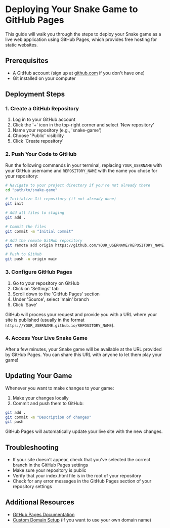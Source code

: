 # Deploying Your Snake Game to GitHub Pages

This guide will walk you through the steps to deploy your Snake game as a live web application using GitHub Pages, which provides free hosting for static websites.

## Prerequisites

- A GitHub account (sign up at [github.com](https://github.com) if you don't have one)
- Git installed on your computer

## Deployment Steps

### 1. Create a GitHub Repository

1. Log in to your GitHub account
2. Click the '+' icon in the top-right corner and select 'New repository'
3. Name your repository (e.g., 'snake-game')
4. Choose 'Public' visibility
5. Click 'Create repository'

### 2. Push Your Code to GitHub

Run the following commands in your terminal, replacing `YOUR_USERNAME` with your GitHub username and `REPOSITORY_NAME` with the name you chose for your repository:

```bash
# Navigate to your project directory if you're not already there
cd "path/to/snake-game"

# Initialize Git repository (if not already done)
git init

# Add all files to staging
git add .

# Commit the files
git commit -m "Initial commit"

# Add the remote GitHub repository
git remote add origin https://github.com/YOUR_USERNAME/REPOSITORY_NAME.git

# Push to GitHub
git push -u origin main
```

### 3. Configure GitHub Pages

1. Go to your repository on GitHub
2. Click on 'Settings' tab
3. Scroll down to the 'GitHub Pages' section
4. Under 'Source', select 'main' branch
5. Click 'Save'

GitHub will process your request and provide you with a URL where your site is published (usually in the format `https://YOUR_USERNAME.github.io/REPOSITORY_NAME`).

### 4. Access Your Live Snake Game

After a few minutes, your Snake game will be available at the URL provided by GitHub Pages. You can share this URL with anyone to let them play your game!

## Updating Your Game

Whenever you want to make changes to your game:

1. Make your changes locally
2. Commit and push them to GitHub:

```bash
git add .
git commit -m "Description of changes"
git push
```

GitHub Pages will automatically update your live site with the new changes.

## Troubleshooting

- If your site doesn't appear, check that you've selected the correct branch in the GitHub Pages settings
- Make sure your repository is public
- Verify that your index.html file is in the root of your repository
- Check for any error messages in the GitHub Pages section of your repository settings

## Additional Resources

- [GitHub Pages Documentation](https://docs.github.com/en/pages)
- [Custom Domain Setup](https://docs.github.com/en/pages/configuring-a-custom-domain-for-your-github-pages-site) (if you want to use your own domain name)